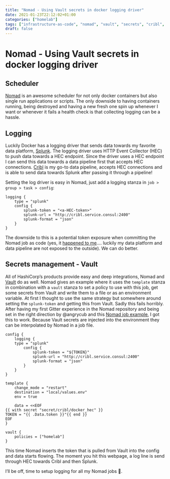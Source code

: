 ```yaml
---
title: "Nomad - Using Vault secrets in docker logging driver"
date: 2021-01-23T22:12:02+01:00
categories: ["homelab"]
tags: ["infrastructure-as-code", "nomad", "vault", "secrets", "cribl", "splunk", "how-to"]
draft: false
---
```


# Nomad - Using Vault secrets in docker logging driver

## Scheduler
[Nomad](https://www.nomadproject.io) is an awesome scheduler for not only docker containers but also single run applications or scripts. The only downside to having containers running, being destroyed and having a new fresh one spin up whenever I want or whenever it fails a health check is that collecting logging can be a hassle.

## Logging
Luckily Docker has a logging driver that sends data towards my favorite data platform, [Splunk](https://www.splunk.com). The logging driver uses HTTP Event Collector (HEC) to push data towards a HEC endpoint. Since the driver uses a HEC endpoint I can send this data towards a data pipeline first that accepts HEC connections. [Cribl](https://cribl.io) is my go-to data pipeline, accepts HEC connections and is able to send data towards Splunk after passing it through a pipeline!

Setting the log driver is easy in Nomad, just add a logging stanza in `job > group > task > config`:
```
logging {
	type = "splunk"
	config {
		splunk-token = "<a-HEC-token>"
		splunk-url = "http://cribl.service.consul:2400"
		splunk-format = "json"
	}
}
```
The downside to this is a potential token exposure when committing the Nomad job as code (yes, it [happened to me](https://github.com/qjvtenkroode/homelab-iac/commit/af85ba40fe5026a5918f5c57b748319fc8d691c3#diff-8d2ed2ed1a347671a22ea67e668a4181402877a8d392452d3e3fa01addb8e499R24).... luckily my data platform and data pipeline are not exposed to the outside). We can do better.

## Secrets management - Vault
All of HashiCorp’s products provide easy and deep integrations, Nomad and [Vault](https://www.vaultproject.io) do as well. Nomad gives an example where it uses the `template` stanza in combination with a `vault` stanza to set a policy to use with this job, get some secrets from Vault and write them to a file or as an environment variable. At first I thought to use the same strategy but somewhere around setting the `splunk-token` and getting this from Vault. Sadly this fails horribly. After having my first Gitter experience in the Nomad repository and being set in the right direction by @angrycub and this [Nomad job example](https://github.com/angrycub/nomad_example_jobs/blob/master/docker/auth_from_template/auth.nomad), I got this to work. Because Vault secrets are injected into the environment they can be interpolated by Nomad in a job file.

```
config {
	logging {
	type = "splunk"
		config {
			splunk-token = "${TOKEN}"
			splunk-url = "http://cribl.service.consul:2400"
			splunk-format = "json"
		}
	}
}

template {
	change_mode = "restart"
	destination = "local/values.env"
	env = true

	data = <<EOF
{{ with secret "secret/cribl/docker_hec" }}
TOKEN = "{{ .Data.token }}"{{ end }}
EOF
}

vault {
	policies = ["homelab"]
}
```

This time Nomad inserts the token that is pulled from Vault into the config and data starts flowing. The moment you hit this webpage, a log line is send through HEC towards Cribl and then Splunk.

I’ll be off, time to setup logging for all my Nomad jobs 🥳.
